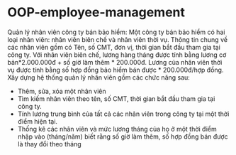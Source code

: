 # OOP-employee-management
Quản lý nhân viên công ty bán bảo hiểm: Một công ty bán bảo hiểm có hai loại nhân viên: nhân viên biên chế và nhân viên thời vụ. Thông tin chung về các nhân viên gồm có Tên, số CMT, đơn vị, thời gian bắt đầu tham gia tại công ty. 
Với nhân viên biên chế, lương hàng tháng được tính bằng lương cơ bản*2.000.000đ + số giờ làm thêm * 200.000đ. 
Lương của nhân viên thời vụ được tính bằng số hợp đồng bảo hiểm bán được * 200.000đ/hợp đồng. 
Xây dựng hệ thống quản lý nhân viên gồm các chức năng sau: 
- Thêm, sửa, xóa một nhân viên 
- Tìm kiếm nhân viên theo tên, số CMT, thời gian bắt đầu tham gia tại công ty. 
- Tính lương trung bình của tất cả các nhân viên trong công ty tại một thời điểm hiện tại. 
- Thống kê các nhân viên và mức lương tháng của họ ở một thời điểm nhập vào (tháng/năm) biết rằng số giờ làm thêm, số hợp đồng bán được là thay đổi theo tháng
